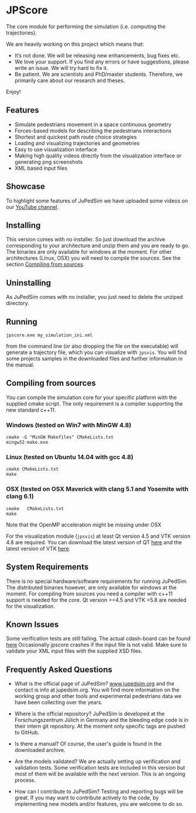 # JPScore

<!-- [![Build Status](https://travis-ci.org/JuPedSim/jpscore.svg?branch=v0.8)](https://travis-ci.org/JuPedSim/jpscore) -->
<!-- [![codecov.io](https://codecov.io/github/JuPedSim/jpscore/coverage.svg?branch=v0.8)](https://codecov.io/github/JuPedSim/jpscore?branch=v0.8) -->
<!-- [![GitHub license](https://img.shields.io/badge/license-GPL-blue.svg)](https://raw.githubusercontent.com/JuPedSim/jpscore/master/LICENSE) -->

The core module for performing the simulation (i.e. computing the trajectories).

We are heavily working on this project which means that:

- It’s not done. We will be releasing new enhancements, bug fixes etc.
- We love your support. If you find any errors or have suggestions, please write an issue. We will try hard to fix it.
- Be patient. We are scientists and PhD/master students. Therefore, we primarily care about our research and theses. 

Enjoy!



## Features


- Simulate pedestrians movement in a space continuous geometry
- Forces-based models for describing the pedestrians interactions
- Shortest and quickest path route choice strategies
- Loading and visualizing trajectories and geometries
- Easy to use visualization interface
- Making high quality videos directly from the visualization interface or generating png screenshots
- XML based input files


## Showcase


To highlight some features of JuPedSim we have uploaded some videos on our [YouTube channel](https://www.youtube.com/channel/UCKS8w8CUClHEeN4K1SUSMBA).


## Installing


This version comes with no installer. So just download the archive corresponding to your architecture and unzip them and you are ready to go. The binaries are only available for windows at the moment. For other architectures (Linux, OSX) you will need to compile the sources. See the section [Compiling from sources](#compiling-from-sources).

## Uninstalling


As JuPedSim comes with no installer, you just need to delete the unziped directory.

## Running


    jpscore.exe my_simulation_ini.xml

from the command line (or also dropping the file on the executable) will generate a trajectory file, which you can visualize with `jpsvis`.
You will find some projects samples in the downloaded files and further information in the manual.

## Compiling from sources


You can compile the simulation core for your specific platform with the supplied cmake script.
The only requirement is a compiler supporting the new standard c++11.

### Windows (tested on Win7 with MinGW 4.8)


    cmake -G "MinGW Makefiles" CMakeLists.txt
    mingw32-make.exe

### Linux (tested on Ubuntu 14.04 with gcc 4.8)


    cmake CMakeLists.txt
    make

### OSX (tested on OSX Maverick with clang 5.1 and Yosemite with clang 6.1)


    cmake   CMakeLists.txt
    make

Note that the OpenMP acceleration might be missing under OSX

For the visualization module (`jpsvis`) at least Qt version 4.5 and VTK version 4.8 are required.
You can download the latest version of QT [here](https://www.qt.io/download/) and the latest version of VTK [here](http://www.vtk.org/download/).

## System Requirements


There is no special hardware/software requirements for running JuPedSim. The distributed binaries however, are only available for windows at the moment. For compiling from sources you need a compiler with c++11 support is needed for the core. Qt version >=4.5 and VTK >5.8 are needed for the visualization.


## Known Issues


Some verification tests are still failing. The actual cdash-board can be found [here](http://my.cdash.org/index.php?project=JuPedSim) 
Occasionally jpscore crashes if the input file is not valid. Make sure to validate your XML input files with the supplied XSD files.

## Frequently Asked Questions


- What is the official page of JuPedSim?
www.jupedsim.org and the contact is info at jupedsim.org. You will find more information on the working group and other tools and experimental pedestrians data we have been collecting over the years.

- Where is the official repository?
JuPedSim is developed at the Forschungszentrum Jülich in Germany and the bleeding edge code is in their intern git repository. At the moment only specific tags are pushed to GitHub.

- Is there a manual?
Of course, the user's guide is found in the downloaded archive.

- Are the models validated?
We are actually setting up verification and validation tests. Some verification tests are included in this version but most of them will be available with the next version. This is an ongoing process.

- How can I contribute to JuPedSim?
Testing and reporting bugs will be great. If you may want to contribute actively to the code, by implementing new models and/or features, you are welcome to do so.